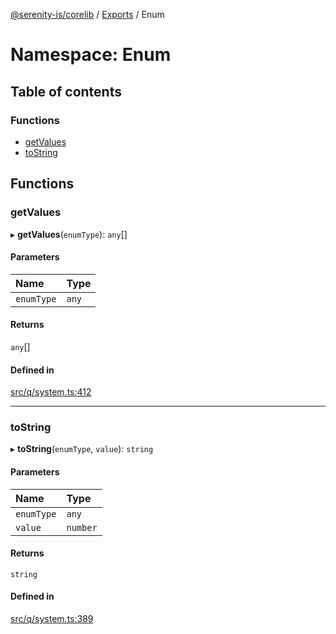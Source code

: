 [@serenity-is/corelib](../README.md) / [Exports](../modules.md) / Enum

# Namespace: Enum

## Table of contents

### Functions

- [getValues](Enum.md#getvalues)
- [toString](Enum.md#tostring)

## Functions

### getValues

▸ **getValues**(`enumType`): `any`[]

#### Parameters

| Name | Type |
| :------ | :------ |
| `enumType` | `any` |

#### Returns

`any`[]

#### Defined in

[src/q/system.ts:412](https://github.com/serenity-is/serenity/blob/master/packages/corelib/src/q/system.ts#L412)

___

### toString

▸ **toString**(`enumType`, `value`): `string`

#### Parameters

| Name | Type |
| :------ | :------ |
| `enumType` | `any` |
| `value` | `number` |

#### Returns

`string`

#### Defined in

[src/q/system.ts:389](https://github.com/serenity-is/serenity/blob/master/packages/corelib/src/q/system.ts#L389)
